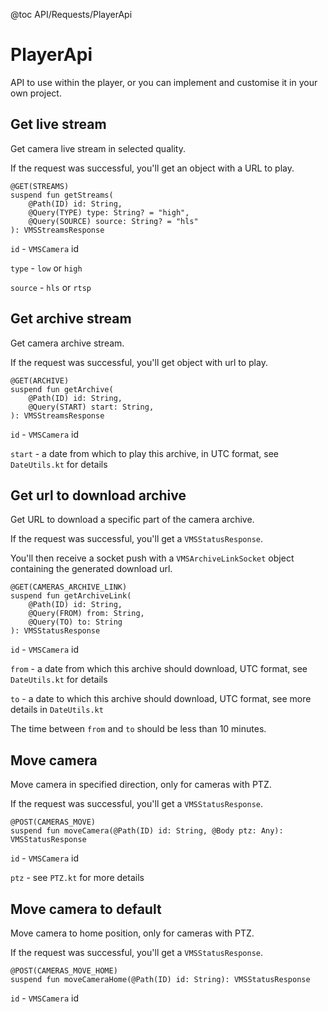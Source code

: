 @toc API/Requests/PlayerApi

# PlayerApi #

API to use within the player, or you can implement and customise it in your own project.

## Get live stream

Get camera live stream in selected quality.

If the request was successful, you'll get an object with a URL to play.

```
@GET(STREAMS)
suspend fun getStreams(
    @Path(ID) id: String,
    @Query(TYPE) type: String? = "high",
    @Query(SOURCE) source: String? = "hls"
): VMSStreamsResponse
```

`id` - `VMSCamera` id

`type` - `low` or `high`

`source` - `hls` or `rtsp`


## Get archive stream

Get camera archive stream.

If the request was successful, you'll get object with url to play.

```
@GET(ARCHIVE)
suspend fun getArchive(
    @Path(ID) id: String,
    @Query(START) start: String,
): VMSStreamsResponse
```

`id` - `VMSCamera` id

`start` - a date from which to play this archive, in UTC format, see `DateUtils.kt` for details


## Get url to download archive

Get URL to download a specific part of the camera archive.

If the request was successful, you'll get a `VMSStatusResponse`.

You'll then receive a socket push with a `VMSArchiveLinkSocket` object containing the generated download url.

```
@GET(CAMERAS_ARCHIVE_LINK)
suspend fun getArchiveLink(
    @Path(ID) id: String,
    @Query(FROM) from: String,
    @Query(TO) to: String
): VMSStatusResponse
```

`id` - `VMSCamera` id

`from` - a date from which this archive should download, UTC format, see `DateUtils.kt` for details

`to` - a date to which this archive should download, UTC format, see more details in `DateUtils.kt`

The time between `from` and `to` should be less than 10 minutes.


## Move camera

Move camera in specified direction, only for cameras with PTZ.

If the request was successful, you'll get a `VMSStatusResponse`.

```
@POST(CAMERAS_MOVE)
suspend fun moveCamera(@Path(ID) id: String, @Body ptz: Any): VMSStatusResponse
```

`id` - `VMSCamera` id

`ptz` - see `PTZ.kt` for more details


## Move camera to default

Move camera to home position, only for cameras with PTZ.

If the request was successful, you'll get a `VMSStatusResponse`.

```
@POST(CAMERAS_MOVE_HOME)
suspend fun moveCameraHome(@Path(ID) id: String): VMSStatusResponse
```

`id` - `VMSCamera` id
